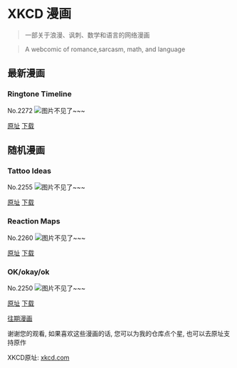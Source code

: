# XKCD 漫画


> 一部关于浪漫、讽刺、数学和语言的网络漫画

> A webcomic of romance,sarcasm, math, and language


## 最新漫画
### Ringtone Timeline
No.2272
![图片不见了~~~](https://imgs.xkcd.com/comics/ringtone_timeline.png)

[原址](https://xkcd.com//2272) [下载](https://imgs.xkcd.com/comics/ringtone_timeline.png)



## 随机漫画
### Tattoo Ideas
No.2255
![图片不见了~~~](https://imgs.xkcd.com/comics/tattoo_ideas.png)

[原址](https://xkcd.com//2255) [下载](https://imgs.xkcd.com/comics/tattoo_ideas.png)



### Reaction Maps
No.2260
![图片不见了~~~](https://imgs.xkcd.com/comics/reaction_maps.png)

[原址](https://xkcd.com//2260) [下载](https://imgs.xkcd.com/comics/reaction_maps.png)



### OK/okay/ok
No.2250
![图片不见了~~~](https://imgs.xkcd.com/comics/ok_okay_ok.png)

[原址](https://xkcd.com//2250) [下载](https://imgs.xkcd.com/comics/ok_okay_ok.png)



[往期漫画](image/)

谢谢您的观看, 如果喜欢这些漫画的话, 
您可以为我的仓库点个星, 也可以去原址支持原作

XKCD原址: [xkcd.com](https://xkcd.com)


